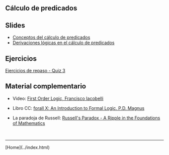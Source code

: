 ## Cálculo de predicados

## Slides

- [Conceptos del cálculo de predicados](../slides/02.2-CalculoDePredicados.pdf)
- [Derivaciones lógicas en el cálculo de predicados](../slides/02.3-Derivaciones.pdf)


## Ejercicios

[Ejercicios de repaso - Quiz 3](03-Ejercicios-201820-Derivaciones-Predicados.pdf)  


## Material complementario

- Video: [First Order Logic, Francisco Iacobelli](https://www.youtube.com/watch?v=73AUBVOW-sM)  
- Libro CC: [forall X: An Introduction to Formal Logic. P.D. Magnus](https://www.fecundity.com/logic/)  

- La paradoja de Russell: [Russell's Paradox - A Ripple in the Foundations of Mathematics](https://www.youtube.com/watch?v=xauCQpnbNAM)  

<BR>
<HR>
[Home](../index.html)
<BR>



